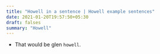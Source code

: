 ```yaml
---
title: "Howell in a sentence | Howell example sentences"
date: 2021-01-20T19:57:50+05:30
draft: falses
summary: "Howell"
---
```

- That would be glen `howell`.
                 
